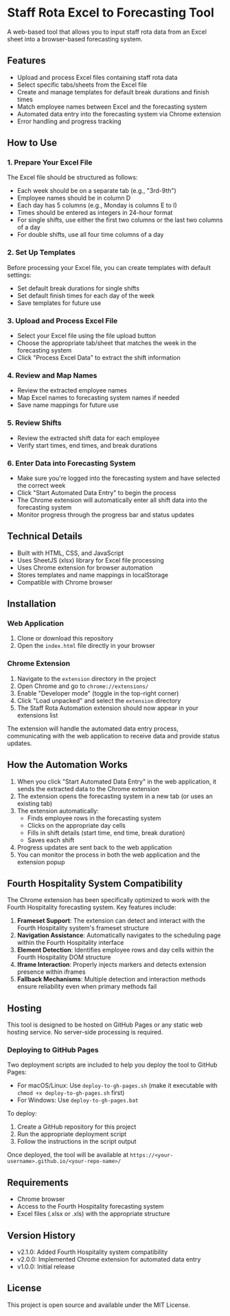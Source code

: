 # Staff Rota Excel to Forecasting Tool

A web-based tool that allows you to input staff rota data from an Excel sheet into a browser-based forecasting system.

## Features

- Upload and process Excel files containing staff rota data
- Select specific tabs/sheets from the Excel file
- Create and manage templates for default break durations and finish times
- Match employee names between Excel and the forecasting system
- Automated data entry into the forecasting system via Chrome extension
- Error handling and progress tracking

## How to Use

### 1. Prepare Your Excel File

The Excel file should be structured as follows:
- Each week should be on a separate tab (e.g., "3rd-9th")
- Employee names should be in column D
- Each day has 5 columns (e.g., Monday is columns E to I)
- Times should be entered as integers in 24-hour format
- For single shifts, use either the first two columns or the last two columns of a day
- For double shifts, use all four time columns of a day

### 2. Set Up Templates

Before processing your Excel file, you can create templates with default settings:
- Set default break durations for single shifts
- Set default finish times for each day of the week
- Save templates for future use

### 3. Upload and Process Excel File

- Select your Excel file using the file upload button
- Choose the appropriate tab/sheet that matches the week in the forecasting system
- Click "Process Excel Data" to extract the shift information

### 4. Review and Map Names

- Review the extracted employee names
- Map Excel names to forecasting system names if needed
- Save name mappings for future use

### 5. Review Shifts

- Review the extracted shift data for each employee
- Verify start times, end times, and break durations

### 6. Enter Data into Forecasting System

- Make sure you're logged into the forecasting system and have selected the correct week
- Click "Start Automated Data Entry" to begin the process
- The Chrome extension will automatically enter all shift data into the forecasting system
- Monitor progress through the progress bar and status updates

## Technical Details

- Built with HTML, CSS, and JavaScript
- Uses SheetJS (xlsx) library for Excel file processing
- Uses Chrome extension for browser automation
- Stores templates and name mappings in localStorage
- Compatible with Chrome browser

## Installation

### Web Application

1. Clone or download this repository
2. Open the `index.html` file directly in your browser

### Chrome Extension

1. Navigate to the `extension` directory in the project
2. Open Chrome and go to `chrome://extensions/`
3. Enable "Developer mode" (toggle in the top-right corner)
4. Click "Load unpacked" and select the `extension` directory
5. The Staff Rota Automation extension should now appear in your extensions list

The extension will handle the automated data entry process, communicating with the web application to receive data and provide status updates.

## How the Automation Works

1. When you click "Start Automated Data Entry" in the web application, it sends the extracted data to the Chrome extension
2. The extension opens the forecasting system in a new tab (or uses an existing tab)
3. The extension automatically:
   - Finds employee rows in the forecasting system
   - Clicks on the appropriate day cells
   - Fills in shift details (start time, end time, break duration)
   - Saves each shift
4. Progress updates are sent back to the web application
5. You can monitor the process in both the web application and the extension popup

## Fourth Hospitality System Compatibility

The Chrome extension has been specifically optimized to work with the Fourth Hospitality forecasting system. Key features include:

1. **Frameset Support**: The extension can detect and interact with the Fourth Hospitality system's frameset structure
2. **Navigation Assistance**: Automatically navigates to the scheduling page within the Fourth Hospitality interface
3. **Element Detection**: Identifies employee rows and day cells within the Fourth Hospitality DOM structure
4. **Iframe Interaction**: Properly injects markers and detects extension presence within iframes
5. **Fallback Mechanisms**: Multiple detection and interaction methods ensure reliability even when primary methods fail

## Hosting

This tool is designed to be hosted on GitHub Pages or any static web hosting service. No server-side processing is required.

### Deploying to GitHub Pages

Two deployment scripts are included to help you deploy the tool to GitHub Pages:

- For macOS/Linux: Use `deploy-to-gh-pages.sh` (make it executable with `chmod +x deploy-to-gh-pages.sh` first)
- For Windows: Use `deploy-to-gh-pages.bat`

To deploy:

1. Create a GitHub repository for this project
2. Run the appropriate deployment script
3. Follow the instructions in the script output

Once deployed, the tool will be available at `https://<your-username>.github.io/<your-repo-name>/`

## Requirements

- Chrome browser
- Access to the Fourth Hospitality forecasting system
- Excel files (.xlsx or .xls) with the appropriate structure

## Version History

- v2.1.0: Added Fourth Hospitality system compatibility
- v2.0.0: Implemented Chrome extension for automated data entry
- v1.0.0: Initial release

## License

This project is open source and available under the MIT License.
